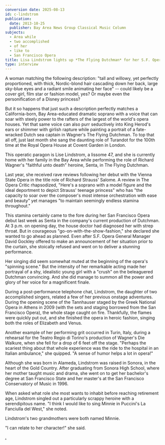 ```yaml
---
conversion date: 2025-08-13
id: c-lindstrom
publication:
  date: 2013-10-25
  publisher: Bay Area News Group Classical Music Column
subjects:
  - Area while
  - two accomplished
  - of her
  - like to
  - San Francisco Opera
title: Lisa Lindstrom lights up *The Flying Dutchman* for her S.F. Opera Debut
type: interview
---
```


A woman matching the following description: "tall and willowy, yet perfectly proportioned, with thick, Nordic-blond hair cascading down her back, large sky-blue eyes and a radiant smile animating her face" -- could likely be a cover girl, film star or fashion model, yes? Or maybe even the personification of a Disney princess?

But it so happens that just such a description perfectly matches a California-born, Bay Area-educated dramatic soprano with a voice that can soar with steely power to the rafters of the largest of the world's opera houses. Yet that same voice can also purr seductively into King Herod's ears or shimmer with girlish rapture while painting a portrait of a fate-wracked Dutch sea captain in Wagner's The Flying Dutchman. To top that all off, just last month she sang the daunting role of Turandot for the 100th time at the Royal Opera House at Covent Garden in London.

This operatic paragon is Lise Lindstrom, a lissome 47, and she is currently home with her family in the Bay Area while performing the role of Richard Wagner's "faithful unto death" heroine, Senta, in The Flying Dutchman.

Last year, she received rave reviews following her debut with the Vienna State Opera in the title role of Richard Strauss' Salome. A review in The Opera Critic rhapsodized, "Here's a soprano with a model figure and the ideal deportment to depict Strauss' teenage princess" who has "the capacity to soar over the composer's most intense orchestration with ease and beauty" yet manages "to maintain seemingly endless stamina throughout."

This stamina certainly came to the fore during her San Francisco Opera debut last week as Senta in the company's current production of Dutchman. At 3 p.m. on opening day, the house doctor had diagnosed her with strep throat. But in courageous "go-on-with-the-show-fashion," she declared she wanted to go ahead as planned. Even after S.F. Opera General Manager David Gockley offered to make an announcement of her situation prior to the curtain, she stoically refused and went on to deliver a stunning performance.

Her singing did seem somewhat muted at the beginning of the opera's "spinning scene." But the intensity of her remarkable acting made her portrayal of a shy, idealistic young girl with a "crush" on the beleaguered Dutchman convincing. And she did manage to summon all the power and glory of her voice for a magnificent finale.

During a post-performance telephone chat, Lindstrom, the daughter of two accomplished singers, related a few of her previous onstage adventures. During the opening scene of the Tannhauser staged by the Greek National Opera in Athens in 2009 (with the sets and staging borrowed from the San Francisco Opera), the whole stage caught on fire. Thankfully, the flames were quickly put out, and she finished the opera in heroic fashion, singing both the roles of Elizabeth and Venus.

Another example of her performing grit occurred in Turin, Italy, during a rehearsal for the Teatro Regio di Torino's production of Wagner's Die Walkure, when she fell for a drop of 6 feet off the stage. "Perhaps the scariest thing about that whole experience was the ride to the hospital in an Italian ambulance," she quipped. "A sense of humor helps a lot in opera!"

Although she was born in Alameda, Lindstrom was raised in Sonora, in the heart of the Gold Country. After graduating from Sonora High School, where her mother taught music and drama, she went on to get her bachelor's degree at San Francisco State and her master's at the San Francisco Conservatory of Music in 1996.

When asked what role she most wants to inhabit before reaching retirement age, Lindstrom singled out a particularly scrappy heroine with a serendipitous name. "I think I would like to sing Minnie in Puccini's La Fanciulla del West," she noted.

Lindstrom's two grandmothers were both named Minnie.

"I can relate to her character!" she said.

[.](http://www.northworks.net)
